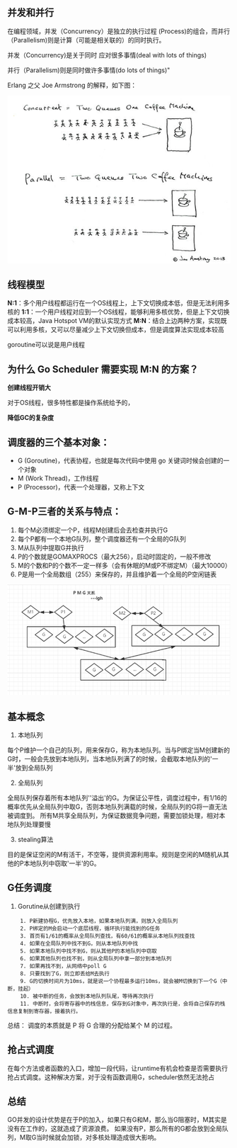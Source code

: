 ## 并发和并行

在编程领域，并发（Concurrency）是独立的执行过程 (Process)的组合，而并行（Parallelism)则是计算（可能是相关联的）的同时执行。

并发（Concurrency)是关于同时 应对很多事情(deal with lots of things)

并行（Parallelism)则是同时做许多事情(do lots of things)"

Erlang 之父 Joe Armstrong 的解释，如下图：

![image](http://github.com/altairlee/awesomeGo/blob/master/images/goschedule/%E5%B9%B6%E5%8F%91%E5%B9%B6%E8%A1%8C.jpg?raw=true)

## 线程模型

**N:1**：多个用户线程都运行在一个OS线程上，上下文切换成本低，但是无法利用多核的
**1:1**：一个用户线程对应到一个OS线程，能够利用多核优势，但是上下文切换成本较高，Java Hotspot VM的默认实现方式
**M:N**：结合上边两种方案，实现既可以利用多核，又可以尽量减少上下文切换但成本，但是调度算法实现成本较高

goroutine可以说是用户线程

## 为什么 Go Scheduler 需要实现 M:N 的方案？

**创建线程开销大**

对于OS线程，很多特性都是操作系统给予的，

**降低GC的复杂度**


## 调度器的三个基本对象：
* G (Goroutine)，代表协程，也就是每次代码中使用 go 关键词时候会创建的一个对象
* M (Work Thread)，工作线程
* P (Processor)，代表一个处理器，又称上下文

## G-M-P三者的关系与特点：
1. 每个M必须绑定一个P，线程M创建后会去检查并执行G
2. 每个P都有一个本地G队列，整个调度器还有一个全局的G队列
3. M从队列中提取G并执行
4. P的个数就是GOMAXPROCS（最大256），启动时固定的，一般不修改
5. M的个数和P的个数不一定一样多（会有休眠的M或P不绑定M）（最大10000）
6. P是用一个全局数组（255）来保存的，并且维护着一个全局的P空闲链表

![image](http://github.com/altairlee/awesomeGo/blob/master/images/goschedule/g-m-p.png?raw=true)

## 基本概念
1. 本地队列

每个P维护一个自己的队列，用来保存G，称为本地队列。当与P绑定当M创建新的G时，一般会先放到本地队列，当本地队列满了的时候，会截取本地队列的'一半'放到全局队列

2. 全局队列

全局队列保存着所有本地队列''溢出'的G。为保证公平性，调度过程中，有1/16的概率优先从全局队列中取G，否则本地队列满载的时候，全局队列的G将一直无法被调度到。
所有M共享全局队列，为保证数据竞争问题，需要加锁处理，相对本地队列处理要慢

3. stealing算法

目的是保证空闲的M有活干，不空等，提供资源利用率。规则是空闲的M随机从其他的P本地队列中窃取'一半'的G。

## G任务调度

1. Gorutine从创建到执行
```$xslt
    1. P新建协程G，优先放入本地，如果本地队列满，则放入全局队列
    2. P绑定的M会启动一个底层线程，循环执行能找到的G任务
    3. 首页有1/61的概率从全局队列查找，有60/61的概率从本地队列找查找
    4. 如果在全局队列中找不到G，则从本地队列中找
    5. 如果本地队列中找不到G，则从其他P的本地队列中窃取
    6. 如果其他队列也找不到，则从全局队列中拿一部分到本地队列
    7. 如果再找不到，从网络中poll G
    8. 只要找到了G，则立即丢给M去执行
    9. G的切换时间片为10ms，就是说一个协程最多运行10ms，就会被M切换到下一个G（中断，挂起）
    10. 被中断的任务，会放到本地队列队尾，等待再次执行
    11. 中断时，会将寄存器中的栈信息，保存到G对象中，再次执行是，会将自己保存的栈信息复制到寄存器，接着执行。
```
总结： 调度的本质就是 P 将 G 合理的分配给某个 M 的过程。


## 抢占式调度

在每个方法或者函数的入口，增加一段代码，让runtime有机会检查是否需要执行抢占式调度。这种解决方案，对于没有函数调用G，scheduler依然无法抢占


## 总结
GO并发的设计优势是在于P的加入，如果只有G和M，那么当G阻塞时，M其实是没有在工作的，这就造成了资源浪费。
如果没有P，那么所有的G都会放到全局队列，M取G当时候就会加锁，对多核处理造成很大影响。



